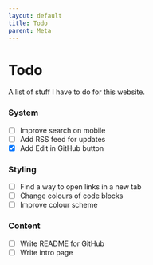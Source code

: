 ```yaml
---
layout: default
title: Todo
parent: Meta
---
```


# Todo

A list of stuff I have to do for this website.

### System

- [ ] Improve search on mobile
- [ ] Add RSS feed for updates
- [x] Add Edit in GitHub button

### Styling

- [ ] Find a way to open links in a new tab
- [ ] Change colours of code blocks
- [ ] Improve colour scheme

### Content

- [ ] Write README for GitHub
- [ ] Write intro page